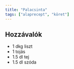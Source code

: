```yaml
---
title: "Palacsinta"
tags: ["alaprecept", "köret"]
---
```


## Hozzávalók

- 1 dkg liszt
- 1 tojás
- 1.5 dl tej
- 1.5 dl szóda
